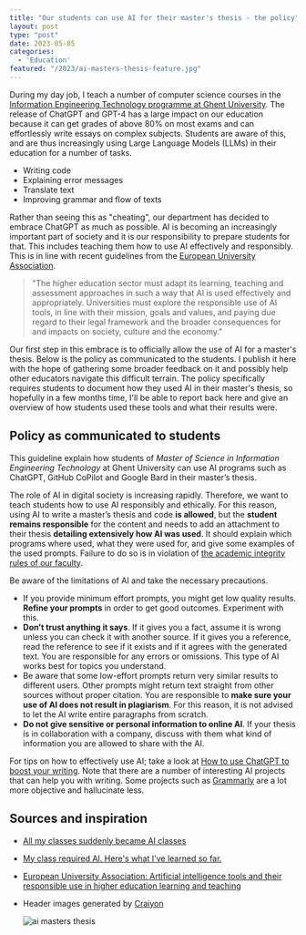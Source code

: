 ```yaml
---
title: "Our students can use AI for their master's thesis - the policy"
layout: post
type: "post"
date: 2023-05-05
categories:
  - 'Education'
featured: "/2023/ai-masters-thesis-feature.jpg"
---
```


During my day job, I teach a number of computer science courses in the [Information Engineering Technology programme at Ghent University](https://studiekiezer.ugent.be/master-of-science-in-information-engineering-technology/). The release of ChatGPT and GPT-4 has a large impact on our education because it can get grades of above 80% on most exams and can effortlessly write essays on complex subjects. Students are aware of this, and are thus increasingly using Large Language Models (LLMs) in their education for a number of tasks.

* Writing code
* Explaining error messages
* Translate text
* Improving grammar and flow of texts

Rather than seeing this as "cheating", our department has decided to embrace ChatGPT as much as possible. AI is becoming an increasingly important part of society and it is our responsibility to prepare students for that. This includes teaching them how to use AI effectively and responsibly. This is in line with recent guidelines from the [European University Association](https://eua.eu/resources/publications/1059:artificial-intelligence-tools-and-their-responsible-use-in-higher-education-learning-and-teaching.html).

> "The higher education sector must adapt its learning, teaching and assessment approaches in such a way that AI is used effectively and appropriately. Universities must explore the responsible use of AI tools, in line with their mission, goals and values, and paying due regard to their legal framework and the broader consequences for and impacts on society, culture and the economy."

Our first step in this embrace is to officially allow the use of AI for a master's thesis. Below is the policy as communicated to the students. I publish it here with the hope of gathering some broader feedback on it and possibly help other educators navigate this difficult terrain. The policy specifically requires students to document how they used AI in their master's thesis, so hopefully in a few months time, I'll be able to report back here and give an overview of how students used these tools and what their results were.

## Policy as communicated to students

This guideline explain how students of *Master of Science in Information Engineering Technology* at Ghent University can use AI programs such as ChatGPT, GitHub CoPilot and Google Bard in their master’s thesis.

The role of AI in digital society is increasing rapidly. Therefore, we want to teach students how to use AI responsibly and ethically. For this reason, using AI to write a master’s thesis and code **is allowed**, but the **student remains responsible** for the content and needs to add an attachment to their thesis **detailing extensively how AI was used**. It should explain which programs where used, what they were used for, and give some examples of the used prompts. Failure to do so is in violation of [the academic integrity rules of our faculty](https://www.ugent.be/ea/nl/faculteit/studentenadministratie/masterproef/plagiaat_integriteit).

Be aware of the limitations of AI and take the necessary precautions.

* If you provide minimum effort prompts, you might get low quality results. **Refine your prompts** in order to get good outcomes. Experiment with this.
* **Don’t trust anything it says**. If it gives you a fact, assume it is wrong unless you can check it with another source. If it gives you a reference, read the reference to see if it exists and if it agrees with the generated text. You are responsible for any errors or omissions. This type of AI works best for topics you understand.
* Be aware that some low-effort prompts return very similar results to different users. Other prompts might return text straight from other sources without proper citation. You are responsible to **make sure your use of AI does not result in plagiarism**. For this reason, it is not advised to let the AI write entire paragraphs from scratch.
* **Do not give sensitive or personal information to online AI**. If your thesis is in collaboration with a company, discuss with them what kind of information you are allowed to share with the AI.

For tips on how to effectively use AI; take a look at [How to use ChatGPT to boost your writing](https://www.oneusefulthing.org/p/how-to-use-chatgpt-to-boost-your). Note that there are a number of interesting AI projects that can help you with writing. Some projects such as [Grammarly](https://www.grammarly.com/) are a lot more objective and hallucinate less.

## Sources and inspiration

* [All my classes suddenly became AI classes](https://www.oneusefulthing.org/p/all-my-classes-suddenly-became-ai)
* [My class required AI. Here's what I've learned so far.](https://www.oneusefulthing.org/p/my-class-required-ai-heres-what-ive)
* [European University Association: Artificial intelligence tools and their responsible use in higher education learning and teaching](https://eua.eu/resources/publications/1059:artificial-intelligence-tools-and-their-responsible-use-in-higher-education-learning-and-teaching.html)
* Header images generated by [Craiyon](https://www.craiyon.com/)
  
  ![ai masters thesis](/img/2023/ai-masters-thesis-feature.jpg)
